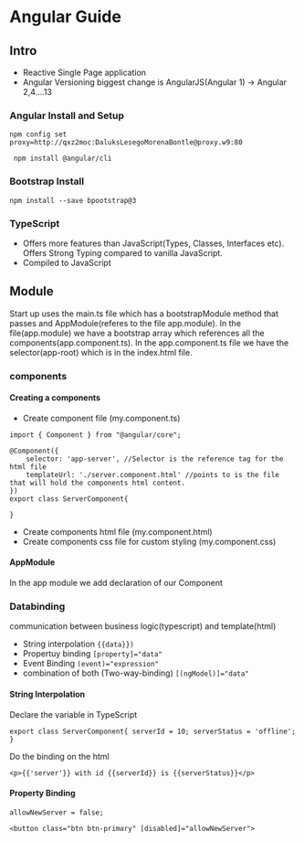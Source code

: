 # Angular Guide

## Intro

* Reactive Single Page application
* Angular Versioning biggest change is AngularJS(Angular 1) -> Angular 2,4....13

### Angular Install and Setup

`` npm config set proxy=http://qxz2moc:DaluksLesegoMorenaBontle@proxy.w9:80 ``

`` npm install @angular/cli``

### Bootstrap Install

`` npm install --save bpootstrap@3 ``

### TypeScript

* Offers more features than JavaScript(Types, Classes, Interfaces etc). Offers Strong Typing compared to vanilla JavaScript.
* Compiled to JavaScript

## Module

Start up uses the main.ts file which has a bootstrapModule method that passes and AppModule(referes to the file app.module).
In the file(app.module) we have a bootstrap array which references all the components(app.component.ts).
In the app.component.ts file we have the selector(app-root) which is in the index.html file.

### components

#### Creating a components

* Create component file (my.component.ts)

```
import { Component } from "@angular/core";

@Component({
    selector: 'app-server', //Selector is the reference tag for the html file
    templateUrl: './server.component.html' //points to is the file that will hold the components html content.
})
export class ServerComponent{

}
```

* Create components html file (my.component.html)
* Create components css file for custom styling (my.component.css)

#### AppModule

In the app module we add declaration of our Component

### Databinding

communication between business logic(typescript) and template(html)

* String interpolation ``{{data}})``
* Propertuy binding ``[property]="data"``
* Event Binding ``(event)="expression"``
* combination of both (Two-way-binding) ``[(ngModel)]="data"``

#### String Interpolation

Declare the variable in TypeScript

``export class ServerComponent{
    serverId = 10;
    serverStatus = 'offline';
}``

Do the binding on the html

``<p>{{'server'}} with id {{serverId}} is {{serverStatus}}</p>``

#### Property Binding

``allowNewServer = false;``

``<button class="btn btn-primary" [disabled]="allowNewServer">``
